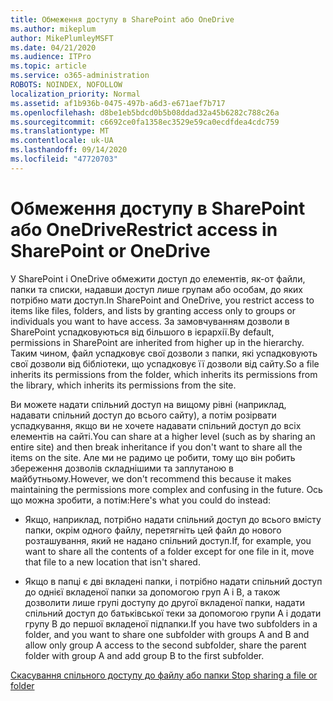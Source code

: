 ```yaml
---
title: Обмеження доступу в SharePoint або OneDrive
ms.author: mikeplum
author: MikePlumleyMSFT
ms.date: 04/21/2020
ms.audience: ITPro
ms.topic: article
ms.service: o365-administration
ROBOTS: NOINDEX, NOFOLLOW
localization_priority: Normal
ms.assetid: af1b936b-0475-497b-a6d3-e671aef7b717
ms.openlocfilehash: d8be1eb5bdcd0b5b08ddad32a45b6282c788c26a
ms.sourcegitcommit: c6692ce0fa1358ec3529e59ca0ecdfdea4cdc759
ms.translationtype: MT
ms.contentlocale: uk-UA
ms.lasthandoff: 09/14/2020
ms.locfileid: "47720703"
---
```

# <a name="restrict-access-in-sharepoint-or-onedrive"></a><span data-ttu-id="e982d-102">Обмеження доступу в SharePoint або OneDrive</span><span class="sxs-lookup"><span data-stu-id="e982d-102">Restrict access in SharePoint or OneDrive</span></span>

<span data-ttu-id="e982d-103">У SharePoint і OneDrive обмежити доступ до елементів, як-от файли, папки та списки, надавши доступ лише групам або особам, до яких потрібно мати доступ.</span><span class="sxs-lookup"><span data-stu-id="e982d-103">In SharePoint and OneDrive, you restrict access to items like files, folders, and lists by granting access only to groups or individuals you want to have access.</span></span> <span data-ttu-id="e982d-104">За замовчуванням дозволи в SharePoint успадковуються від більшого в ієрархії.</span><span class="sxs-lookup"><span data-stu-id="e982d-104">By default, permissions in SharePoint are inherited from higher up in the hierarchy.</span></span> <span data-ttu-id="e982d-105">Таким чином, файл успадковує свої дозволи з папки, які успадковують свої дозволи від бібліотеки, що успадковує її дозволи від сайту.</span><span class="sxs-lookup"><span data-stu-id="e982d-105">So a file inherits its permissions from the folder, which inherits its permissions from the library, which inherits its permissions from the site.</span></span>
  
<span data-ttu-id="e982d-106">Ви можете надати спільний доступ на вищому рівні (наприклад, надавати спільний доступ до всього сайту), а потім розірвати успадкування, якщо ви не хочете надавати спільний доступ до всіх елементів на сайті.</span><span class="sxs-lookup"><span data-stu-id="e982d-106">You can share at a higher level (such as by sharing an entire site) and then break inheritance if you don't want to share all the items on the site.</span></span> <span data-ttu-id="e982d-107">Але ми не радимо це робити, тому що він робить збереження дозволів складнішими та заплутаною в майбутньому.</span><span class="sxs-lookup"><span data-stu-id="e982d-107">However, we don't recommend this because it makes maintaining the permissions more complex and confusing in the future.</span></span> <span data-ttu-id="e982d-108">Ось що можна зробити, а потім:</span><span class="sxs-lookup"><span data-stu-id="e982d-108">Here's what you could do instead:</span></span>
  
- <span data-ttu-id="e982d-109">Якщо, наприклад, потрібно надати спільний доступ до всього вмісту папки, окрім одного файлу, перетягніть цей файл до нового розташування, який не надано спільний доступ.</span><span class="sxs-lookup"><span data-stu-id="e982d-109">If, for example, you want to share all the contents of a folder except for one file in it, move that file to a new location that isn't shared.</span></span>
    
- <span data-ttu-id="e982d-110">Якщо в папці є дві вкладені папки, і потрібно надати спільний доступ до однієї вкладеної папки за допомогою груп A і B, а також дозволити лише групі доступу до другої вкладеної папки, надати спільний доступ до батьківської теки за допомогою групи A і додати групу B до першої вкладеної підпапки.</span><span class="sxs-lookup"><span data-stu-id="e982d-110">If you have two subfolders in a folder, and you want to share one subfolder with groups A and B and allow only group A access to the second subfolder, share the parent folder with group A and add group B to the first subfolder.</span></span>
    
[<span data-ttu-id="e982d-111">Скасування спільного доступу до файлу або папки </span><span class="sxs-lookup"><span data-stu-id="e982d-111">Stop sharing a file or folder </span></span>](https://go.microsoft.com/fwlink/?linkid=2008861)
  

